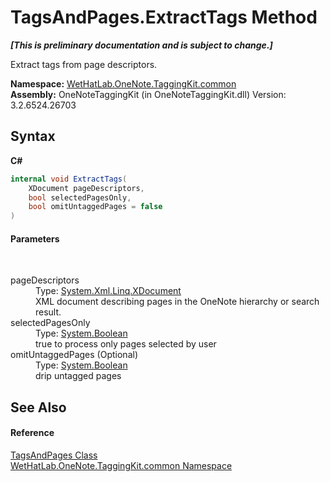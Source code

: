 # TagsAndPages.ExtractTags Method 
 _**\[This is preliminary documentation and is subject to change.\]**_

Extract tags from page descriptors.

**Namespace:**&nbsp;<a href="bcdbab9c-63d1-48a4-6937-af53fb8d9a55">WetHatLab.OneNote.TaggingKit.common</a><br />**Assembly:**&nbsp;OneNoteTaggingKit (in OneNoteTaggingKit.dll) Version: 3.2.6524.26703

## Syntax

**C#**<br />
``` C#
internal void ExtractTags(
	XDocument pageDescriptors,
	bool selectedPagesOnly,
	bool omitUntaggedPages = false
)
```


#### Parameters
&nbsp;<dl><dt>pageDescriptors</dt><dd>Type: <a href="http://msdn2.microsoft.com/en-us/library/bb345449" target="_blank">System.Xml.Linq.XDocument</a><br />XML document describing pages in the OneNote hierarchy or search result.</dd><dt>selectedPagesOnly</dt><dd>Type: <a href="http://msdn2.microsoft.com/en-us/library/a28wyd50" target="_blank">System.Boolean</a><br />true to process only pages selected by user</dd><dt>omitUntaggedPages (Optional)</dt><dd>Type: <a href="http://msdn2.microsoft.com/en-us/library/a28wyd50" target="_blank">System.Boolean</a><br />drip untagged pages</dd></dl>

## See Also


#### Reference
<a href="55690233-0343-b962-e73d-0385d0bc7865">TagsAndPages Class</a><br /><a href="bcdbab9c-63d1-48a4-6937-af53fb8d9a55">WetHatLab.OneNote.TaggingKit.common Namespace</a><br />